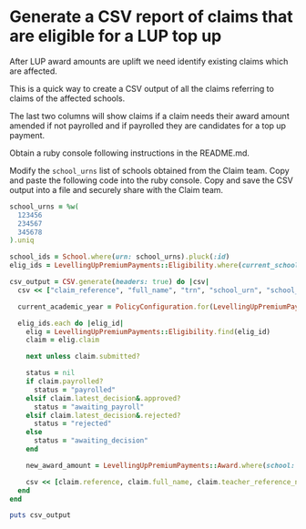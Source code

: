# Generate a CSV report of claims that are eligible for a LUP top up

After LUP award amounts are uplift we need identify existing claims which are
affected.

This is a quick way to create a CSV output of all the claims referring to claims
of the affected schools.

The last two columns will show claims if a claim needs their award amount
amended if not payrolled and if payrolled they are candidates for a top up
payment.

Obtain a ruby console following instructions in the README.md.

Modify the `school_urns` list of schools obtained from the Claim team. Copy and
paste the following code into the ruby console. Copy and save the CSV output
into a file and securely share with the Claim team.

```ruby
school_urns = %w(
  123456
  234567
  345678
).uniq

school_ids = School.where(urn: school_urns).pluck(:id)
elig_ids = LevellingUpPremiumPayments::Eligibility.where(current_school_id: school_ids).pluck(:id)

csv_output = CSV.generate(headers: true) do |csv|
  csv << ["claim_reference", "full_name", "trn", "school_urn", "school_name", "submitted_date", "claim_status", "award_amount", "new_award_amount"]

  current_academic_year = PolicyConfiguration.for(LevellingUpPremiumPayments).current_academic_year

  elig_ids.each do |elig_id|
    elig = LevellingUpPremiumPayments::Eligibility.find(elig_id)
    claim = elig.claim

    next unless claim.submitted?

    status = nil
    if claim.payrolled?
      status = "payrolled"
    elsif claim.latest_decision&.approved?
      status = "awaiting_payroll"
    elsif claim.latest_decision&.rejected?
      status = "rejected"
    else
      status = "awaiting_decision"
    end

    new_award_amount = LevellingUpPremiumPayments::Award.where(school: claim.eligibility.current_school, academic_year: current_academic_year.to_s).first.award_amount

    csv << [claim.reference, claim.full_name, claim.teacher_reference_number, elig.current_school.urn, elig.current_school.name, claim.submitted_at.strftime("%d/%m/%Y"), status, claim.award_amount_with_topups, new_award_amount]
  end
end

puts csv_output
```
